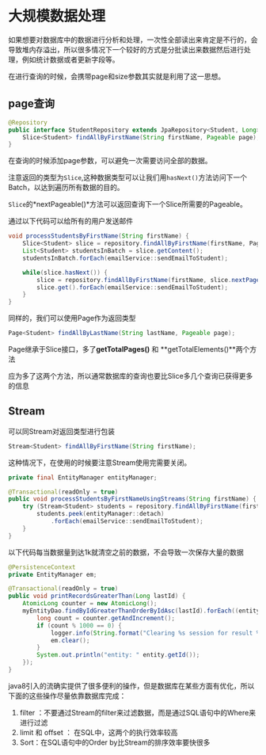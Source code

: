 # 大规模数据处理

如果想要对数据库中的数据进行分析和处理，一次性全部读出来肯定是不行的，会导致堆内存溢出，所以很多情况下一个较好的方式是分批读出来数据然后进行处理，例如统计数据或者更新字段等。

在进行查询的时候，会携带page和size参数其实就是利用了这一思想。

## page查询

```java
@Repository
public interface StudentRepository extends JpaRepository<Student, Long> {
    Slice<Student> findAllByFirstName(String firstName, Pageable page);
}
```

在查询的时候添加page参数，可以避免一次需要访问全部的数据。

注意返回的类型为`Slice`,这种数据类型可以让我们用`hasNext()`方法访问下一个Batch，以达到遍历所有数据的目的。

`Slice`的*nextPageable()*方法可以返回查询下一个Slice所需要的Pageable。

通过以下代码可以给所有的用户发送邮件

```java
void processStudentsByFirstName(String firstName) {
    Slice<Student> slice = repository.findAllByFirstName(firstName, PageRequest.of(0, BATCH_SIZE));
    List<Student> studentsInBatch = slice.getContent();
    studentsInBatch.forEach(emailService::sendEmailToStudent);

    while(slice.hasNext()) {
        slice = repository.findAllByFirstName(firstName, slice.nextPageable());
        slice.get().forEach(emailService::sendEmailToStudent);
    }
}
```

同样的，我们可以使用Page作为返回类型

```java
Page<Student> findAllByLastName(String lastName, Pageable page);
```

Page继承于Slice接口，多了**getTotalPages()** 和 **getTotalElements()**两个方法

应为多了这两个方法，所以通常数据库的查询也要比Slice多几个查询已获得更多的信息

## Stream

可以同Stream对返回类型进行包装

```java
Stream<Student> findAllByFirstName(String firstName);
```

这种情况下，在使用的时候要注意Stream使用完需要关闭。

```java
private final EntityManager entityManager;

@Transactional(readOnly = true)
public void processStudentsByFirstNameUsingStreams(String firstName) {
    try (Stream<Student> students = repository.findAllByFirstName(firstName)) {
        students.peek(entityManager::detach)
            .forEach(emailService::sendEmailToStudent);
    }
}
```

以下代码每当数据量到达1k就清空之前的数据，不会导致一次保存大量的数据

```java
@PersistenceContext
private EntityManager em;

@Transactional(readOnly = true)
public void printRecordsGreaterThan(Long lastId) {
    AtomicLong counter = new AtomicLong();
    myEntityDao.findByIdGreaterThanOrderByIdAsc(lastId).forEach((entity) -> {
        long count = counter.getAndIncrement();
        if (count % 1000 == 0) {
            logger.info(String.format("Clearing %s session for result %d",  type.toString(), counter.get()));   
            em.clear();
        }
        System.out.println("entity: " entity.getId());
    });
}
```

java8引入的流确实提供了很多便利的操作，但是数据库在某些方面有优化，所以下面的这些操作尽量依靠数据库完成：

1. filter ：不要通过Stream的filter来过滤数据，而是通过SQL语句中的Where来进行过滤
2. limit 和 offset ： 在SQL中，这两个的执行效率较高
3. Sort：在SQL语句中的Order by比Stream的排序效率要快很多